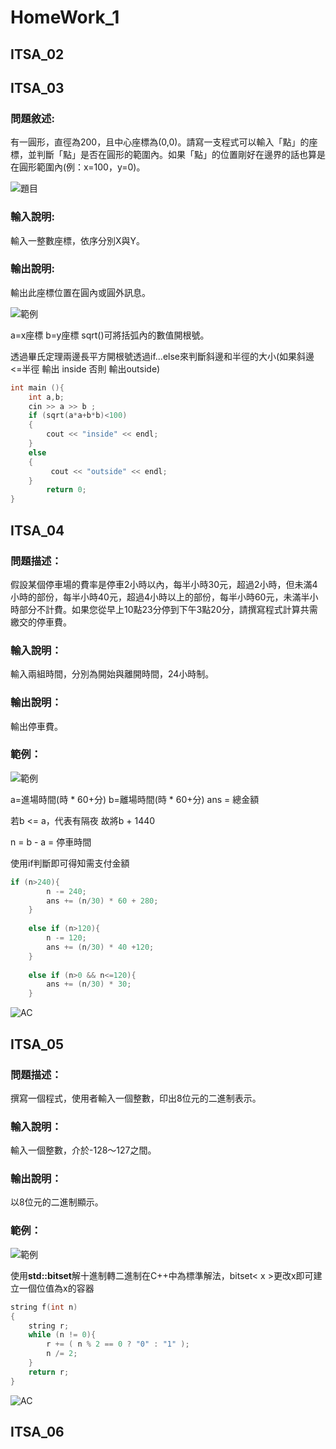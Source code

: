 # **HomeWork_1**

## **ITSA_02**

## **ITSA_03**
### 問題敘述:
有一圓形，直徑為200，且中心座標為(0,0)。請寫一支程式可以輸入「點」的座標，並判斷「點」是否在圓形的範圍內。如果「點」的位置剛好在邊界的話也算是在圓形範圍內(例：x=100，y=0)。

![題目](https://i.imgur.com/wyAwvAt.png)

### 輸入說明:
輸入一整數座標，依序分別X與Y。
### 輸出說明:
輸出此座標位置在圓內或圓外訊息。

![範例](https://i.imgur.com/xuKxIXR.png)

a=x座標
b=y座標
sqrt()可將括弧內的數值開根號。

透過畢氏定理兩邊長平方開根號透過if...else來判斷斜邊和半徑的大小(如果斜邊<=半徑 輸出 inside 否則 輸出outside)

```cpp
int main (){  
    int a,b;  
    cin >> a >> b ;  
    if (sqrt(a*a+b*b)<100)  
    {  
        cout << "inside" << endl;  
    }  
    else  
    {  
         cout << "outside" << endl;  
    }  
        return 0;  
}  
```

## **ITSA_04**
### 問題描述：
假設某個停車場的費率是停車2小時以內，每半小時30元，超過2小時，但未滿4小時的部份，每半小時40元，超過4小時以上的部份，每半小時60元，未滿半小時部分不計費。如果您從早上10點23分停到下午3點20分，請撰寫程式計算共需繳交的停車費。
### 輸入說明：
輸入兩組時間，分別為開始與離開時間，24小時制。
### 輸出說明：
輸出停車費。
### 範例：
![範例](https://i.imgur.com/ASUwTO6.png)

a=進場時間(時 * 60+分)
b=離場時間(時 * 60+分)
ans = 總金額

若b <= a，代表有隔夜
故將b + 1440

n = b - a = 停車時間

使用if判斷即可得知需支付金額

```cpp
if (n>240){
        n -= 240;
        ans += (n/30) * 60 + 280;
    }
    
    else if (n>120){
        n -= 120;
        ans += (n/30) * 40 +120;
    }
    
    else if (n>0 && n<=120){
        ans += (n/30) * 30;
    }
```
![AC](https://i.imgur.com/ap64u5d.png)

## **ITSA_05**
### 問題描述：
撰寫一個程式，使用者輸入一個整數，印出8位元的二進制表示。
### 輸入說明：
輸入一個整數，介於-128～127之間。
### 輸出說明：
以8位元的二進制顯示。
### 範例：
![範例](https://i.imgur.com/ljyuOxm.png)

使用**std::bitset**解十進制轉二進制在C++中為標準解法，bitset< x >更改x即可建立一個位值為x的容器
```cpp
string f(int n)
{
    string r;
    while (n != 0){
        r += ( n % 2 == 0 ? "0" : "1" );
        n /= 2;
    }
    return r;
}
```
![AC](https://i.imgur.com/d5B4ycd.png)


## **ITSA_06**
